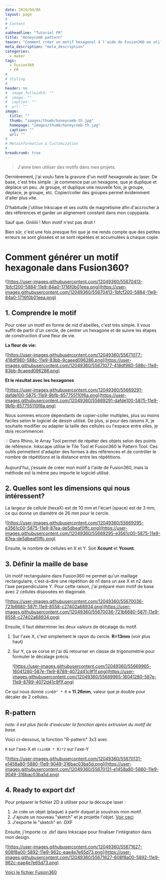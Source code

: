 ```yaml
---
date: 2019/04/06
layout: page
#
# Content
#
subheadline: "Tutoriel FR"
title: "Honeycomb pattern"
teaser: "Comment créer un motif hexagonal à l'aide de Fusion360 en utilisant le Pattern Tool pour contrôler le nombre de répétitions et la distance entre les répétitions."
meta_description: "meta_description"
categories:
  - maker
tags:
  - Fusion360
  - FR
#
# Styling
#
header: no
#  image_fullwidth: ""
#  image: ""
#  caption: ""
#  url: ""
image:
  title: ""
  thumb: "images/thumb/honeycomb-th.jpg"
  homepage: "images/thumb/honeycomb-th.jpg"
  caption: ""
  url: ""
#  
# Metainformation & Customization
#
breadcrumb: true
---
```



> J'aime bien utiliser des motifs dans mes projets. 

Dernièrement, j'ai voulu faire la gravure d'un motif hexagonale au laser. De base, c'est très simple : je commence par un hexagone, que je duplique et déplace un peu. Je groupe, et duplique une nouvelle fois, je groupe, déplace, je groupe, etc. Copier/coller des groupes permet évidemment d'aller plus vite.

D’habitude j'utilise Inkscape et ses outils de magnétisme afin d'accrocher à des références et garder un alignement constant dans mon copypasta. 

Sauf que. Gniiiiii ! Mon motif n'est pas droit !

Bien sûr, c'est une fois presque fini que je me rends compte que des petites erreurs se sont glissées et se sont répétées et accumulées à chaque copie.

# Comment générer un motif hexagonale dans Fusion360?

![https://user-images.githubusercontent.com/12049360/55670413-1bfcf200-5884-11e9-84a0-1716f0b01eea.png](https://user-images.githubusercontent.com/12049360/55670413-1bfcf200-5884-11e9-84a0-1716f0b01eea.png)

## 1. Comprendre le motif

Pour créer un motif en forme de nid d'abeilles, c'est très simple. Il vous suffit de partir d'un cercle, de centrer un hexagone et de suivre les étapes de construction d'une fleur de vie.

**La fleur de vie:**

![https://user-images.githubusercontent.com/12049360/55671077-418df980-588c-11e9-83bb-9caeed096286.png](https://user-images.githubusercontent.com/12049360/55671077-418df980-588c-11e9-83bb-9caeed096286.png)

**Et le résultat avec les hexagones**

![https://user-images.githubusercontent.com/12049360/55669291-dafde100-5875-11e9-9bfb-857755110f6a.png](https://user-images.githubusercontent.com/12049360/55669291-dafde100-5875-11e9-9bfb-857755110f6a.png)

Nous sommes encore dépendants de copier-coller multiples, plus ou moins faciles selon le logiciel de dessin utilisé. De plus, si pour des raisons X, je souhaite modifier ou adapter la taille des cellules ou l'espace entre elles, je dois recommencer.

<aside>
💡 Dans Rhino, le Array Tool permet de répéter des objets selon des points de référence. Inkscape utilise le Tile Tool et Fusion360 le Pattern Tool. Ces outils permettent d'adapter des formes à des références et de contrôler le nombre de répétitions et la distance entre les répétitions.
</aside>
<br>
Aujourd'hui, j'essaie de créer mon motif à l'aide de Fusion360, mais la méthode est la même peu importe le logiciel utilisé.

## 2. Quelles sont les dimensions qui nous intéressent?

La largeur de cellule (hexaX) est de 10 mm et l'écart (space) est de 3 mm, ce qui donne un diamètre de 26 mm pour le cercle.

![https://user-images.githubusercontent.com/12049360/55669295-e3561c00-5875-11e9-87ea-de5dbeaf0ffc.png](https://user-images.githubusercontent.com/12049360/55669295-e3561c00-5875-11e9-87ea-de5dbeaf0ffc.png)

Ensuite, le nombre de cellules en X et Y.
Soit **Xcount** et **Ycount**.

## 3. Définir la maille de base

Un motif rectangulaire dans Fusion360 ne permet qu'un maillage rectangulaire, c'est-à-dire une répétition de n1 dans un axe X et n2 dans l'axe perpendiculaire Y. Pour cette raison, j'ai préparé mon motif de base avec 2 cellules disposées en diagonale.

![https://user-images.githubusercontent.com/12049360/55670036-721b6680-587f-11e9-8558-c27402a68934.png](https://user-images.githubusercontent.com/12049360/55670036-721b6680-587f-11e9-8558-c27402a68934.png)

Ensuite, il faut déterminer les deux valeurs de décalage du motif.

1. Sur l'axe X, c'est simplement le rayon du cercle. **R=13mm** (voir plus haut)
2. Sur Y, ça se corse et j'ai dû retourner en classe de trigonométrie pour formuler le décalage précis.
    
    ![https://user-images.githubusercontent.com/12049360/55669965-16041280-587e-11e9-8789-4072d41c9f1f.png](https://user-images.githubusercontent.com/12049360/55669965-16041280-587e-11e9-8789-4072d41c9f1f.png)
    

Ce qui nous donne `sin60° * R` **= 11.26mm**, valeur que je double pour décaler de 2 cellules.

## R-pattern

*note: il est plus facile d'exécuter la fonction après extrusion du motif de base.*

Voici ci-dessous, la fonction "R-pattern" 3x3 avec

`R` sur l'axe-X et `(sin60 * R)*2` sur l'axe-Y

![https://user-images.githubusercontent.com/12049360/55670131-e1458a80-5880-11e9-9049-316bac03ba5d.png](https://user-images.githubusercontent.com/12049360/55670131-e1458a80-5880-11e9-9049-316bac03ba5d.png)

## 4. Ready to export dxf

Pour préparer le fichier 2D à utiliser pour la découpe laser :

1. Je crée un objet (plaque) à partir duquel je soustrais mon motif.
2. J'ajoute un nouveau "sketch" et je projette l'objet. [Voir ceci](https://youtu.be/PuI2iWmngtM?t=87)
3. J'exporte le "sketch" en .DXF

Ensuite, j'importe ce .dxf dans Inkscape pour finaliser l'intégration dans mon design.

![https://user-images.githubusercontent.com/12049360/55671627-608f8a00-5892-11e9-962c-eae4e7e65d73.png](https://user-images.githubusercontent.com/12049360/55671627-608f8a00-5892-11e9-962c-eae4e7e65d73.png)

[Voici le fichier Fusion360](https://a360.co/2UBzilG)